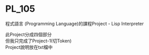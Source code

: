 # PL_105

程式語言 (Programming Language)的課程Project - Lisp Interpreter  

此Project分成四個部分  
但我只完成了Project-1(切Token)  
Project說明放在txt檔中
